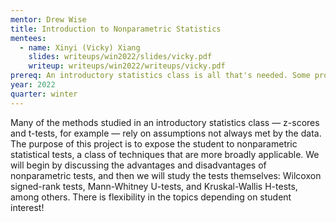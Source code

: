```yaml
---
mentor: Drew Wise
title: Introduction to Nonparametric Statistics
mentees:
  - name: Xinyi (Vicky) Xiang
    slides: writeups/win2022/slides/vicky.pdf
    writeup: writeups/win2022/writeups/vicky.pdf
prereq: An introductory statistics class is all that's needed. Some programming experience would be a plus.
year: 2022
quarter: winter
---
```

 Many of the methods studied in an introductory statistics class — z-scores and t-tests, for example — rely on assumptions not always met by the data. The purpose of this project is to expose the student to nonparametric statistical tests, a class of techniques that are more broadly applicable. We will begin by discussing the advantages and disadvantages of nonparametric tests, and then we will study the tests themselves: Wilcoxon signed-rank tests, Mann-Whitney U-tests, and Kruskal-Wallis H-tests, among others. There is flexibility in the topics depending on student interest!